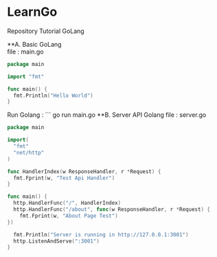 # LearnGo
Repository Tutorial GoLang

**A. Basic GoLang <br>
file : main.go
```go
package main

import "fmt"

func main() {
  fmt.Println("Hello World")
}
```
Run Golang : ``` go run main.go
**B. Server API Golang
file : server.go
```go
package main

import(
  "fmt"
  "net/http"
)

func HandlerIndex(w ResponseHandler, r *Request) {
  fmt.Fprint(w, "Test Api Handler")
}

func main() {
  http.HandlerFunc("/", HandlerIndex)
  http.HandlerFunc("/about", func(w ResponseHandler, r *Request) {
    fmt.Fprint(w, "About Page Test")
})

  fmt.Println("Server is running in http://127.0.0.1:3001")
  http.ListenAndServe(":3001")
}
